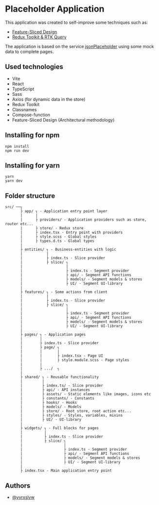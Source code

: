 # Placeholder Application

This application was created to self-improve some techniques such as:
* [Feature-Sliced Design](https://feature-sliced.design)
* [Redux Toolkit & RTK Query](https://redux-toolkit.js.org)

The application is based on the service [jsonPlaceholder](https://jsonplaceholder.typicode.com) using some mock data to complete pages.

## Used technologies

* Vite
* React
* TypeScript
* Sass
* Axios (for dynamic data in the store)
* Redux Toolkit
* Classnames
* Compose-function
* Feature-Sliced Design (Architectural methodology)

## Installing for npm

```
npm install
npm run dev
```

## Installing for yarn

```
yarn
yarn dev
```

## Folder structure

```
src/ ──┐
       ├ app/ ┐ - Application entry point layer
       |      |
       |      ├ providers/ - Application providers such as store, router etc...
       |      ├ store/ - Redux store
       |      ├ index.tsx - Entry point with providers
       |      ├ style.scss - Global styles
       |      ├ types.d.ts - Global types
       |
       ├ entities/ ┐ - Business-entities with logic
       |           |
       |           ├ index.ts - Slice provider
       |           ├ slice/ ┐
       |                    |
       |                    ├ index.ts - Segment provider
       |                    ├ api/ - Segment API functions
       |                    ├ models/ - Segment models & stores
       |                    ├ UI/ - Segment UI-library
       |
       ├ features/ ┐ - Some actions from client
       |           |
       |           ├ index.ts - Slice provider
       |           ├ slice/ ┐
       |                    |
       |                    ├ index.ts - Segment provider
       |                    ├ api/ - Segment API functions
       |                    ├ models/ - Segment models & stores
       |                    ├ UI/ - Segment UI-library
       |
       ├ pages/ ┐ - Application pages
       |        |
       |        ├ index.ts - Slice provider
       |        ├ page/ ┐
       |        |       |
       |        |       ├ index.tsx - Page UI
       |        |       ├ style.module.scss - Page styles
       |        |       
       |        ├ .../  ┐
       |
       ├ shared/ ┐ - Reusable functionality
       |         |
       |         ├ index.ts/ - Slice provider
       |         ├ api/ - API instances
       |         ├ assets/ - Static elements like images, icons etc
       |         ├ constants/ - Constants
       |         ├ hooks/ - Hooks
       |         ├ models/ - Models
       |         ├ store/ - Root store, root action etc...
       |         ├ styles/ - Styles, variables, mixins
       |         ├ UI/ - UI-library
       |
       ├ widgets/ ┐ - Full blocks for pages
       |          |
       |          ├ index.ts - Slice provider
       |          ├ slice/ ┐
       |                   |
       |                   ├ index.ts - Segment provider
       |                   ├ api/ - Segment API functions
       |                   ├ models/ - Segment models & stores
       |                   ├ UI/ - Segment UI-library
       |
       ├ index.tsx - Main application entry point
```

## Authors

- [@yvrxslvw](https://github.com/yvrxslvw)
